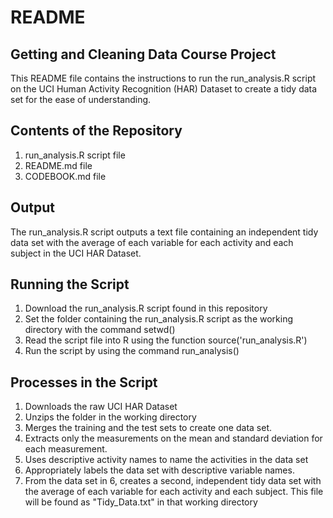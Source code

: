 # README

## Getting and Cleaning Data Course Project
This README file contains the instructions to run the run_analysis.R script on the UCI Human Activity Recognition (HAR) Dataset to create a tidy data set for the ease of understanding.

## Contents of the Repository
1. run_analysis.R script file
2. README.md file
3. CODEBOOK.md file

## Output
The run_analysis.R script outputs a text file containing an independent tidy data set with the average of each variable for each activity and each subject in the UCI HAR Dataset.

## Running the Script
1. Download the run_analysis.R script found in this repository
2. Set the folder containing the run_analysis.R script as the working directory with the command setwd()
3. Read the script file into R using the function source('run_analysis.R')
4. Run the script by using the command run_analysis()

## Processes in the Script
1. Downloads the raw UCI HAR Dataset
2. Unzips the folder in the working directory
3. Merges the training and the test sets to create one data set.
4. Extracts only the measurements on the mean and standard deviation for each measurement. 
5. Uses descriptive activity names to name the activities in the data set
6. Appropriately labels the data set with descriptive variable names. 
7. From the data set in 6, creates a second, independent tidy data set with the average of each variable for each activity and each subject. This file will be found as "Tidy_Data.txt" in that working directory


